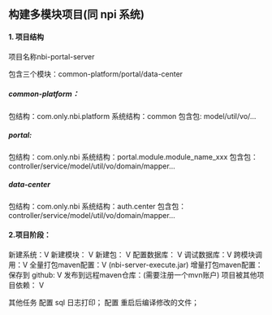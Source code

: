 ## 构建多模块项目(同 npi 系统)
#### 1. 项目结构
项目名称nbi-portal-server

包含三个模块：common-platform/portal/data-center

##### common-platform：
包结构：com.only.nbi.platform
系统结构：common
包含包: model/util/vo/...

##### portal:
包结构：com.only.nbi
系统结构：portal.module.module_name_xxx
包含包：controller/service/model/util/vo/domain/mapper...

##### data-center
包结构：com.only.nbi
系统结构：auth.center
包含包：controller/service/model/util/vo/domain/mapper...

#### 2.项目阶段：
新建系统：V
新建模块： V
新建包： V
配置数据库： V
调试数据库：V
跨模块调用：V
全量打包maven配置：V (nbi-server-execute.jar)
增量打包maven配置：
保存到 github: V
发布到远程maven仓库：(需要注册一个mvn账户)
项目被其他项目依赖： V

其他任务
配置 sql 日志打印；
配置 重启后编译修改的文件；
